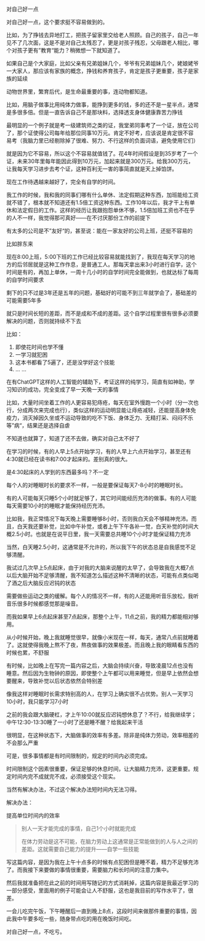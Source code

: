 对自己好一点



对自己好一点，这个要求挺不容易做到的。



比如，为了挣钱去异地打工，把孩子留家里交给老人照顾。自己的孩子，自己一年见不了几次面，这是不是对自己太残忍了，更是对孩子残忍，父母跟老人相比，哪个对孩子更有”教育“能力？稍微想一下就知道了。

如果自己是个大家庭，比如父亲有兄弟姐妹几个，爷爷有兄弟姐妹几个，姥娘姥爷一大家人，那应该有家族的概念，挣钱和养育孩子，肯定是孩子更重要，孩子是家族的延续



动物世界里，繁育后代，是生命最重要的事，连动物都知道。



比如，用脑子做事比用纯体力做事，能挣到更多的钱，多的还不是一星半点，通常是多很多倍。但是一直告诉自己不是那块料，选择透支身体健康靠苦力挣钱

最明显的一个例子就是考一级建筑师之类的证，我堂弟同事考了一个证，放在公司了，那个证使得公司每年给那位同事10万元。肯定不好考，应该说是肯定很不容易考（我脑力里已经剔除掉了很难、努力、不行这样的负面词语，避免使用它们）

就是因为它不容易，所以这个不容易就值钱了。花4年时间假设是到35岁考了一个证，未来30年里每年能因此得到10万元，加起来就是300万元。给我300万元，让我每天学习进步去考个证，这种百利无一害的事简直就是天上掉馅饼。



现在工作待遇越来越好了，完全有自学的时间。



我工作的时候，我和我的同事们哪有什么单休、法定假期这种东西，加班能给工资就不错了，根本就不知道还有1.5倍工资这种东西。工作10年以后，我才干上有单休和法定假日的工作。这样的经历让我跟抱怨单休不够，1.5倍加班工资也不在乎的人不一样，我觉得那可真好——在不讨厌那份工作的前提下



有太多的公司是不”友好“的，甚至说：能在一家友好的公司上班，还挺不容易的



比如胖东来



现在8:00上班，5:00下班的工作已经比较容易就能找到了，我现在每天学习的地方的后邻居就是这种工作作息，是普通工人。那每天拿出来3小时进行自学，这个时间是有的，再加上单休，一周十几小时的自学时间完全能做到，也就达标了每周的自学时间要求



剩下的只不过是3年还是五年的问题，基础好的可能不到三年就学会了，基础差的可能需要5年多



就只是时间长短的差距，而不是成和不成的差距。这个自学过程里很有很多必须要解决的问题，否则就持续不下去



比如：

1. 即使花时间也学不懂
2. 一学习就犯困
3. 这本书都看了5遍了，还是没学好这个技能
4. ... ...



在有ChatGPT这样的人工智能的辅助下，考证这样的纯学习，简直有如神助，学习知识的成功，完全变成了早一天晚一天的事情



比如，大量时间坐着工作的人更容易犯痔疮，每天在室外慢跑一个小时（分一次也行，分成两次来完成也行），类似这样的运动明显能让痔疮减轻，还能提高身体免疫力，消灭掉因久坐或不运动导致的吃不下饭、身体乏力、无精打采、闷闷不乐等”病“，结果还是选择自虐



不知道也就算了，知道了还不去做，确实对自己太不好了



在学习的时候，有的人早上5点开始学习，有的人早上六点开始学习，甚至还有4:30就已经在读书和7:00才起床的。差别真的很大。



是4:30起床的人学到的东西最多吗？不一定



每个人的对睡眠时长的要求不一样，一般是要保证每天7-8小时的睡眠时长。



有的人可能每天只睡5个小时就足够了，其它时间能经历充沛的做事。有的人可能每天需要10小时的睡眠才能保持经历充沛。



比如我，我正常情况下每天晚上需要睡够8小时，否则我白天会不够精神充沛。而且，白天我还要补觉，比如中午补觉，或者上午下午各补一觉，白天补觉的时间大概2.5小时。也就是在说平日里，我一天需要总共睡10个小时才能保证精力充沛



当然，白天睡2.5小时，这通常是不允许的，所以我下午的状态总是自我感觉不足够清醒。



我试过几次早上5点起床，由于对我的大脑来说醒的太早了，会导致我在大概7点以后大脑开始不足够清醒，我不知道怎么描述这种不清晰的状态，可能有点类似喝了酒之后大脑反应迟钝的状态



需要做些运动之类的缓解。每个人的情况不一样，有的人还能用听音乐放松，我听音乐很多时候都感觉那是噪音。



而我如果早上6点起床甚至7点起床，那整个上午，11点之前，我的精力都能相对够用。



从小时候开始，晚上我就睡觉很早，就像小米现在一样，每天，通常八点前就睡着了。这就使得我晚上熬不了夜，熬夜做事的效果极差。而且晚上我的眼睛看东西的时候也累，不舒服



有时候，比如晚上在写完一篇内容之后，大脑会持续兴奋，导致凌晨12点也没有睡意。然后因为生物钟的原因，即使整个上午都可以用来睡觉，但是早上依然会想要醒来，导致补觉以后状态依然会特别差



像我这样对睡眠时长需求特别高的人，在学习上确实很不占优势。别人一天学习10小时，我只能学习7小时



之前的我会跟大脑硬杠，才上午10:00就反应迟钝想休息了？不行，给我继续学；中午12:30-13:30睡了一小时了还是睡不醒？给我起来干活

很明显，在这种状态下，大脑做事的效率有多差。除非是纯体力劳动，效率相差的不会那么严重



可是，很多事情都是有时间限制的，规定的时间内必须完成。



时间限制这个因素很重要，保证足够的休息时间，让大脑精力充沛，这更重要。规定时间内完不成就完不成，必须接受这个现实。



当然有解决办法，不过这个解决办法短时间内无法习得。



解决办法：

提高单位时间内的效率

> 别人一天才能完成的事情，自己1个小时就能完成
>
> 在体力劳动是这不可能，在脑力劳动上这通常是正常能做到的人与人之间的差距。这就需要自己能力的提升——自学一些技能



写这篇内容，是因为我在上午十点多的时候有点犯困但是睡不着，精力不足够充沛了。而我接下来要做的事情很重要，需要脑力和长时间的注意力集中。

然后我就准备把在此之前的时间用写随记的方式消耗掉，这篇内容是我最近学习的一部分感受，里面用的例子可能会让人不舒服，这也是我目前的写作水平了，很差。



一会儿吃完午饭，下午睡醒后一直到晚上8点，这段时间来做那件重要的事情，因此我中午要多吃一些，随身带点吃的用在晚饭时间吃。



对自己好一点，不吃亏。

